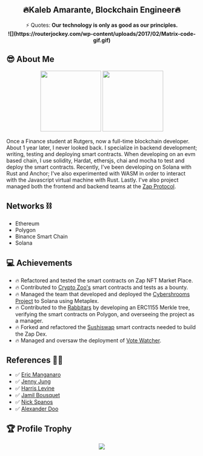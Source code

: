 <h2 align="center"> 🔥Kaleb Amarante, Blockchain Engineer🔥 </h2>
<div align="center">⚡ Quotes: <strong> Our technology is only as good as our principles. </strong></div>
<div align="center"> <strong> ![](https://routerjockey.com/wp-content/uploads/2017/02/Matrix-code-gif.gif) </strong></div>

## 😎 About Me

  <div align="center">
  <img height="160px" src="![Kaleb's GitHub stats](https://github-readme-stats.vercel.app/api?username=Kaleb47)](https://github.com/Kaleb47/github-readme-stats)">
  <img height="160px" src="![Top Langs](https://github-readme-stats.vercel.app/api/top-langs/?username=Kaleb47)](https://github.com/Kaleb47/github-readme-stats)">
</div>

Once a Finance student at Rutgers, now a full-time blockchain developer. About 1 year later, I never looked back. I specialize in backend development; writing, testing and deploying smart contracts. When developing on an evm based chain, I use solidity, Hardat, ethersjs, chai and mocha to test and deploy the smart contracts. Recently, I've been developing on Solana with Rust and Anchor; I've also experimented with WASM in order to interact with the Javascript virtual machine with Rust. Lastly. I've also project managed both the frontend and backend teams at the [Zap Protocol](https://github.com/zapproject).

## Networks ⛓
- Ethereum
- Polygon
- Binance Smart Chain
- Solana


## 💻 Achievements
- 🔥 Refactored and tested the smart contracts on Zap NFT Market Place.
- 🔥 Contributed to [Crypto Zoo's](https://cryptozoo.co/) smart contracts and tests as a bounty.
- 🔥 Managed the team that developed and deployed the [Cybershrooms Project](https://cybershrooms.org/) to Solana using Metaplex.
- 🔥 Contributed to the [Rabbitars](https://www.playboy.com/custom/playboy-rabbitars) by developing an ERC1155 Merkle tree, verifying the smart contracts on Polygon, and overseeing the project as a manager. 
- 🔥 Forked and refactored the [Sushiswap](https://github.com/sushiswap/sushiswap) smart contracts needed to build the Zap Dex.
- 🔥 Managed and oversaw the deployment of [Vote Watcher](https://www.votewatcher.com/).

## References 🧑‍💻
- ✅ [Eric Manganaro](https://github.com/superposition)
- ✅ [Jenny Jung](https://github.com/jungsNN)
- ✅ [Harris Levine](https://github.com/pynchmeister)
- ✅ [Jamil Bousquet](https://github.com/acemasterjb)
- ✅ [Nick Spanos](https://github.com/nickspanos)
- ✅ [Alexander Doo](https://github.com/taejoonn)



## 🏆 Profile Trophy

<p align="center">
  <a href="https://github.com/Kaleb47">
    <img src="https://github-profile-trophy.vercel.app/?username=Kaleb47&row=1&column=7&no-bg=true&margin-w=42"/>
  </a>
</p>
